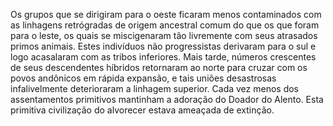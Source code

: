 ﻿Os grupos que se dirigiram para o oeste ficaram menos contaminados com as linhagens retrógradas de origem ancestral comum do que os que foram para o leste, os quais se miscigenaram tão livremente com seus atrasados primos animais. Estes indivíduos não progressistas derivaram para o sul e logo acasalaram com as tribos inferiores. Mais tarde, números crescentes de seus descendentes híbridos retornaram ao norte para cruzar com os povos andônicos em rápida expansão, e tais uniões desastrosas infalivelmente deterioraram a linhagem superior. Cada vez menos dos assentamentos primitivos mantinham a adoração do Doador do Alento. Esta primitiva civilização do alvorecer estava ameaçada de extinção.